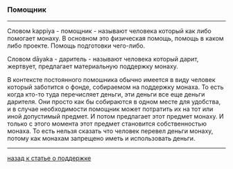 ### **Помощник**

--------------

Словом kappiya - помощник - называют человека который как либо помогает монаху. В основном это физическая помощь, помощь в каком либо проекте. Помощь подготовки чего-либо.

Словом dāyaka - даритель - называют человека который дарит, жертвует, предлагает материальную поддержку монаху.

В контексте постоянного помошника обычно имеется в виду человек который заботится о фонде, собираемом на поддержку монаха. То есть когда кто-то туда перечисляет деньги, эти деньги все еще деньги дарителя. Они просто как бы собираются в одном месте для удобства, и в случае необходимости помощник может потратить их на тот или иной допустимый предмет. И потом предлагает этот предмет монаху. И только с этого момента этот предмет становится собственностью монаха. То есть нельзя сказать что человек перевел деньги монаху, потому как монахам запрещено иметь и использовать деньги.

--------------

[назад к статье о поддержке](https://devamitta.github.io/notes/dana.html)